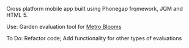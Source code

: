 Cross platform mobile app built using Phonegap frqmework, JQM and HTML 5.

Use: Garden evaluation tool for <a href="http://www.metroblooms.org">Metro Blooms</a>

To Do: 
Refactor code;
Add functionality for other types of evaluations
